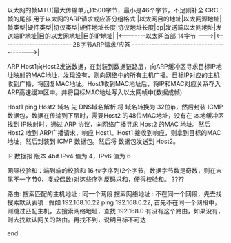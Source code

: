 以太网的帧MTU(最大传输单元)1500字节，最小是46个字节，不足则补全
CRC：帧的尾部
用于以太网的ARP请求或应答分组格式
|以太网目的地址|以太网源地址|帧类型|硬件类型|协议类型|硬件地址长度|协议地址长度|op|发送端以太网地址|发送端IP地址|目的以太网地址|目的IP地址|
|<-------以太网首部 14字节 --->|<------------------------- 28字节ARP请求/应答 ----------------------------------------->|


ARP
Host1向Host2发送数据，在封装到数据链路层，向ARP缓冲区寻求目标IP地址映射的MAC地址，发现没有，则向网络中的所有主机广播。目标IP对应的主机收到广播，将回复MAC地址。Host1收到MAC地址后，将IP和MAC对应关系存入 ARP高速缓冲区中。并将目标MAC地址写入以太网帧中(数据成帧)

Host1 ping Host2 域名
先 DNS域名解析 将 域名转换为 32位ip，然后封装 ICMP 数据包，数据在传输到下层时，需要Host2 的48位MAC地址，没有在 本地缓冲区找到 IP映射时，通过 ARP 协议，向网络广播寻求 Host2 的MAC 地址。然后 Host2 收到 ARP广播请求，响应 Host1。Host1 接收到响应，则拿到目标的MAC地址，然后封装到 ICMP 数据包。然后将 数据包发送到 Host2。

IP 数据报
版本 4bit IPv4 值为 4，IPv6 值为 6

网际校验和：端到端的校验和 16 位字序列(2个字节，数据字节数是奇数，则在末尾不一字节0，凑成偶数)对这些序列反码求和，便得校验和。
????

路由:
搜索匹配的主机地址 : 同一个网段
搜索网络地址	    : 不在同一个网段，先去找
搜索默认表项		:
假如 192.168.10.22 ping 192.168.0.22, 首先不在同一个网段中，则跳过匹配主机，去搜索网络地址，查找 192.168.0 有没有这个路由，如果没有，则去找默认网关的路由。再找不到，说明目标不可达









































































































































































end